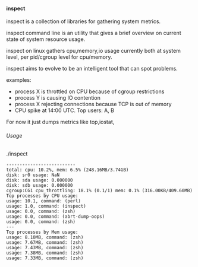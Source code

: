 #### inspect

inspect is a collection of libraries for gathering
system metrics.

inspect command line is an utility that gives a
brief overview on current state of system resource
usage.

inspect on linux gathers cpu,memory,io usage currently
both at system level, per pid/cgroup level for cpu/memory.

inspect aims to evolve to be an intelligent tool that
can spot problems.

examples: 

  * process X is throttled on CPU because of cgroup restrictions
  * process Y is causing IO contention
  * process X rejecting connections because TCP is out of memory
  * CPU spike at 14:00 UTC. Top users: A, B


For now it just dumps metrics like top,iostat,

###### Usage

./inspect

```
--------------------------
total: cpu: 10.2%, mem: 6.5% (248.16MB/3.74GB)
disk: sr0 usage: NaN
disk: sda usage: 0.000000
disk: sdb usage: 0.000000
cgroup:CG1 cpu_throttling: 18.1% (0.1/1) mem: 0.1% (316.00KB/409.60MB)
Top processes by CPU usage:
usage: 10.1, command: (perl)
usage: 1.0, command: (inspect)
usage: 0.0, command: (zsh)
usage: 0.0, command: (abrt-dump-oops)
usage: 0.0, command: (zsh)
---
Top processes by Mem usage:
usage: 8.10MB, command: (zsh)
usage: 7.67MB, command: (zsh)
usage: 7.43MB, command: (zsh)
usage: 7.38MB, command: (zsh)
usage: 7.33MB, command: (zsh)
```
